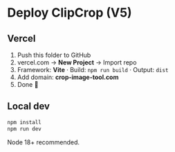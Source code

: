 
# Deploy ClipCrop (V5)

## Vercel
1. Push this folder to GitHub
2. vercel.com → **New Project** → Import repo
3. Framework: **Vite** · Build: `npm run build` · Output: `dist`
4. Add domain: **crop-image-tool.com**
5. Done 🎉

## Local dev
```bash
npm install
npm run dev
```

Node 18+ recommended.
